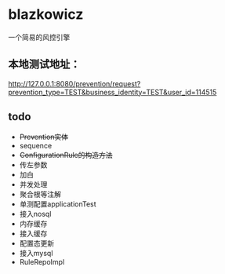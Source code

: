 # blazkowicz

一个简易的风控引擎

## 本地测试地址：

http://127.0.0.1:8080/prevention/request?prevention_type=TEST&business_identity=TEST&user_id=114515

## todo

* ~~Prevention实体~~
* sequence
* ~~ConfigurationRule的构造方法~~
* 传左参数
* 加白
* 并发处理
* 聚合根等注解
* 单测配置applicationTest
* 接入nosql
* 内存缓存
* 接入缓存
* 配置态更新
* 接入mysql
* RuleRepoImpl